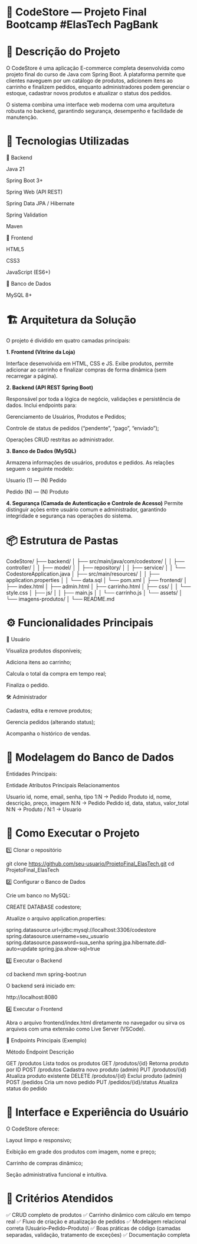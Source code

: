 # 🛒 CodeStore — Projeto Final Bootcamp #ElasTech PagBank 

# 📖 Descrição do Projeto

O CodeStore é uma aplicação E-commerce completa desenvolvida como projeto final do curso de Java com Spring Boot.
A plataforma permite que clientes naveguem por um catálogo de produtos, adicionem itens ao carrinho e finalizem pedidos, enquanto administradores podem gerenciar o estoque, cadastrar novos produtos e atualizar o status dos pedidos.

O sistema combina uma interface web moderna com uma arquitetura robusta no backend, garantindo segurança, desempenho e facilidade de manutenção.

# 🧩 Tecnologias Utilizadas

🔹 Backend

Java 21

Spring Boot 3+

Spring Web (API REST)

Spring Data JPA / Hibernate

Spring Validation

Maven

🔹 Frontend

HTML5

CSS3

JavaScript (ES6+)

🔹 Banco de Dados

MySQL 8+

# 🏗️ Arquitetura da Solução

O projeto é dividido em quatro camadas principais:

**1. Frontend (Vitrine da Loja)**

Interface desenvolvida em HTML, CSS e JS.
Exibe produtos, permite adicionar ao carrinho e finalizar compras de forma dinâmica (sem recarregar a página).


**2. Backend (API REST Spring Boot)**

Responsável por toda a lógica de negócio, validações e persistência de dados.
Inclui endpoints para:

Gerenciamento de Usuários, Produtos e Pedidos;

Controle de status de pedidos (“pendente”, “pago”, “enviado”);

Operações CRUD restritas ao administrador.

**3. Banco de Dados (MySQL)**

Armazena informações de usuários, produtos e pedidos.
As relações seguem o seguinte modelo:

Usuario (1) — (N) Pedido

Pedido (N) — (N) Produto


**4. Segurança (Camada de Autenticação e Controle de Acesso)**
Permite distinguir ações entre usuário comum e administrador, garantindo integridade e segurança nas operações do sistema.

# 📦 Estrutura de Pastas

CodeStore/
├── backend/
│   ├── src/main/java/com/codestore/
│   │   ├── controller/
│   │   ├── model/
│   │   ├── repository/
│   │   ├── service/
│   │   └── CodestoreApplication.java
│   ├── src/main/resources/
│   │   ├── application.properties
│   │   └── data.sql
│   └── pom.xml
│
├── frontend/
│   ├── index.html
│   ├── admin.html
│   ├── carrinho.html
│   ├── css/
│   │   └── style.css
│   ├── js/
│   │   ├── main.js
│   │   └── carrinho.js
│   └── assets/
│       └── imagens-produtos/
│
└── README.md

# ⚙️ Funcionalidades Principais

👤 Usuário

Visualiza produtos disponíveis;

Adiciona itens ao carrinho;

Calcula o total da compra em tempo real;

Finaliza o pedido.

🛠️ Administrador

Cadastra, edita e remove produtos;

Gerencia pedidos (alterando status);

Acompanha o histórico de vendas.

# 🧮 Modelagem do Banco de Dados

Entidades Principais:

Entidade	Atributos Principais	Relacionamentos

Usuario	id, nome, email, senha, tipo	1:N → Pedido
Produto	id, nome, descrição, preço, imagem	N:N → Pedido
Pedido	id, data, status, valor_total	N:N → Produto / N:1 → Usuario

# 🚀 Como Executar o Projeto

1️⃣ Clonar o repositório

git clone https://github.com/seu-usuario/ProjetoFinal_ElasTech.git
cd ProjetoFinal_ElasTech

2️⃣ Configurar o Banco de Dados

Crie um banco no MySQL:

CREATE DATABASE codestore;

Atualize o arquivo application.properties:

spring.datasource.url=jdbc:mysql://localhost:3306/codestore
spring.datasource.username=seu_usuario
spring.datasource.password=sua_senha
spring.jpa.hibernate.ddl-auto=update
spring.jpa.show-sql=true

3️⃣ Executar o Backend

cd backend
mvn spring-boot:run

O backend será iniciado em:

http://localhost:8080

4️⃣ Executar o Frontend

Abra o arquivo frontend/index.html diretamente no navegador
ou sirva os arquivos com uma extensão como Live Server (VSCode).


🧪 Endpoints Principais (Exemplo)

Método	Endpoint	Descrição

GET	/produtos	Lista todos os produtos
GET	/produtos/{id}	Retorna produto por ID
POST	/produtos	Cadastra novo produto (admin)
PUT	/produtos/{id}	Atualiza produto existente
DELETE	/produtos/{id}	Exclui produto (admin)
POST	/pedidos	Cria um novo pedido
PUT	/pedidos/{id}/status	Atualiza status do pedido

# 🎨 Interface e Experiência do Usuário

O CodeStore oferece:

Layout limpo e responsivo;

Exibição em grade dos produtos com imagem, nome e preço;

Carrinho de compras dinâmico;

Seção administrativa funcional e intuitiva.

# 🧰 Critérios Atendidos

✅ CRUD completo de produtos
✅ Carrinho dinâmico com cálculo em tempo real
✅ Fluxo de criação e atualização de pedidos
✅ Modelagem relacional correta (Usuário–Pedido–Produto)
✅ Boas práticas de código (camadas separadas, validação, tratamento de exceções)
✅ Documentação completa